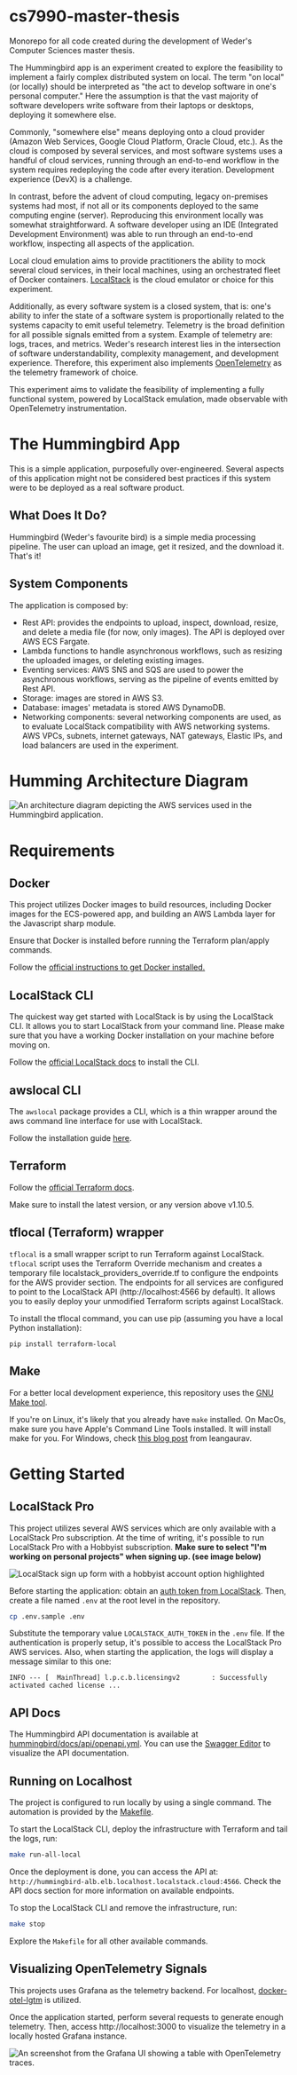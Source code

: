 # cs7990-master-thesis

Monorepo for all code created during the development of Weder's Computer Sciences master thesis.

The Hummingbird app is an experiment created to explore the feasibility to implement a fairly complex distributed system
on local. The term "on local" (or locally) should be interpreted as "the act to develop software in one's personal
computer." Here the assumption is that the vast majority of software developers write software from their laptops or
desktops, deploying it somewhere else.

Commonly, "somewhere else" means deploying onto a cloud provider (Amazon Web Services, Google Cloud Platform, Oracle
Cloud, etc.). As the cloud is composed by several services, and most software systems uses a handful of cloud services,
running through an end-to-end workflow in the system requires redeploying the code after every iteration. Development
experience (DevX) is a challenge.

In contrast, before the advent of cloud computing, legacy on-premises systems had most, if not all or its components
deployed to the same computing engine (server). Reproducing this environment locally was somewhat straightforward. A
software developer using an IDE (Integrated Development Environment) was able to run through an end-to-end workflow,
inspecting all aspects of the application.

Local cloud emulation aims to provide practitioners the ability to mock several cloud services, in their local machines,
using an orchestrated fleet of Docker containers. [LocalStack](https://www.localstack.cloud) is the cloud emulator or
choice for this experiment.

Additionally, as every software system is a closed system, that is: one's ability to infer the state of a software
system is proportionally related to the systems capacity to emit useful telemetry. Telemetry is the broad definition for
all possible signals emitted from a system. Example of telemetry are: logs, traces, and metrics. Weder's research
interest lies in the intersection of software understandability, complexity management, and development experience.
Therefore, this experiment also implements [OpenTelemetry](https://opentelemetry.io/docs/) as the telemetry framework of
choice.

This experiment aims to validate the feasibility of implementing a fully functional system, powered by LocalStack
emulation, made observable with OpenTelemetry instrumentation.

# The Hummingbird App

This is a simple application, purposefully over-engineered. Several aspects of this application might not be considered
best practices if this system were to be deployed as a real software product.

## What Does It Do?

Hummingbird (Weder's favourite bird) is a simple media processing pipeline. The user can upload an image, get it
resized, and the download it. That's it!

## System Components

The application is composed by:

- Rest API: provides the endpoints to upload, inspect, download, resize, and delete a media file (for now, only images).
  The API is deployed over AWS ECS Fargate.
- Lambda functions to handle asynchronous workflows, such as resizing the uploaded images, or deleting existing images.
- Eventing services: AWS SNS and SQS are used to power the asynchronous workflows, serving as the pipeline of events
  emitted by Rest API.
- Storage: images are stored in AWS S3.
- Database: images' metadata is stored AWS DynamoDB.
- Networking components: several networking components are used, as to evaluate LocalStack compatibility with AWS
  networking systems. AWS VPCs, subnets, internet gateways, NAT gateways, Elastic IPs, and load balancers are used in
  the experiment.

# Humming Architecture Diagram

![An architecture diagram depicting the AWS services used in the Hummingbird application.](images/hummingbird-architecture-diagram.png)

# Requirements

## Docker

This project utilizes Docker images to build resources, including Docker images for the ECS-powered app, and building an
AWS Lambda layer for the Javascript sharp module.

Ensure that Docker is installed before running the Terraform plan/apply commands.

Follow the [official instructions to get Docker installed.](https://docs.docker.com/engine/install/)

## LocalStack CLI

The quickest way get started with LocalStack is by using the LocalStack CLI. It allows you to start LocalStack from your
command line. Please make sure that you have a working Docker installation on your machine before moving on.

Follow the [official LocalStack docs](https://docs.localstack.cloud/getting-started/installation/) to install the CLI.

## awslocal CLI

The `awslocal` package provides a CLI, which is a thin wrapper around the aws command line interface for use with
LocalStack.

Follow the installation guide [here](https://github.com/localstack/awscli-local?tab=readme-ov-file#installation).

## Terraform

Follow the [official Terraform docs](https://developer.hashicorp.com/terraform/install).

Make sure to install the latest version, or any version above v1.10.5.

## tflocal (Terraform) wrapper

`tflocal` is a small wrapper script to run Terraform against LocalStack. `tflocal` script uses the Terraform Override
mechanism and creates a temporary file localstack_providers_override.tf to configure the endpoints for the AWS provider
section. The endpoints for all services are configured to point to the LocalStack API (http://localhost:4566 by
default). It allows you to easily deploy your unmodified Terraform scripts against LocalStack.

To install the tflocal command, you can use pip (assuming you have a local Python installation):

```shell
pip install terraform-local
```

## Make

For a better local development experience, this repository uses the [GNU Make tool](https://www.gnu.org/software/make).

If you're on Linux, it's likely that you already have `make` installed.
On MacOs, make sure you have Apple's Command Line Tools installed. It will install make for you.
For Windows, check [this blog post](https://leangaurav.medium.com/how-to-setup-install-gnu-make-on-windows-324480f1da69)
from leangaurav.

# Getting Started

## LocalStack Pro

This project utilizes several AWS services which are only available with a LocalStack Pro subscription. At the time of
writing, it's possible to run LocalStack Pro with a Hobbyist subscription. **Make sure to select "I'm working on
personal projects" when signing up. (see image below)**

![LocalStack sign up form with a hobbyist account option highlighted](./images/localstack-signup-form.png)

Before starting the application: obtain
an [auth token from LocalStack](https://docs.localstack.cloud/getting-started/auth-token/). Then, create a file named
`.env` at the root level in the repository.

```sh
cp .env.sample .env
```

Substitute the temporary value `LOCALSTACK_AUTH_TOKEN` in the `.env` file. If the authentication is properly setup, it's
possible to access the LocalStack Pro AWS services. Also, when starting the application, the logs will display a message
similar to this one:

```
INFO --- [  MainThread] l.p.c.b.licensingv2        : Successfully activated cached license ...
```

## API Docs

The Hummingbird API documentation is available
at [hummingbird/docs/api/openapi.yml](./hummingbird/docs/api/openapi.yml). You can use
the [Swagger Editor](https://editor.swagger.io/) to visualize the API documentation.

## Running on Localhost

The project is configured to run locally by using a single command. The automation is provided by
the [Makefile](./Makefile).

To start the LocalStack CLI, deploy the infrastructure with Terraform and tail the logs, run:

```sh
make run-all-local
```

Once the deployment is done, you can access the API at: `http://hummingbird-alb.elb.localhost.localstack.cloud:4566`.
Check the API docs section for more information on available endpoints.

To stop the LocalStack CLI and remove the infrastructure, run:

```sh
make stop
```

Explore the `Makefile` for all other available commands.

## Visualizing OpenTelemetry Signals

This projects uses Grafana as the telemetry backend. For
localhost, [docker-otel-lgtm](https://github.com/grafana/docker-otel-lgtm) is utilized.

Once the application started, perform several requests to generate enough telemetry. Then, access http://localhost:3000
to visualize the telemetry in a locally hosted Grafana instance.

![An screenshot from the Grafana UI showing a table with OpenTelemetry traces.](images/grafana-traces-screenshot.png)
